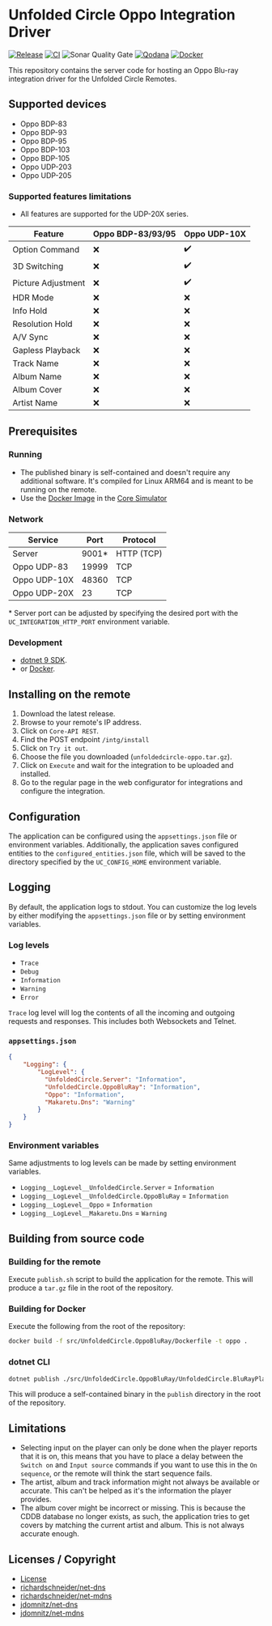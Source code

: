 # Unfolded Circle Oppo Integration Driver

[![Release](https://img.shields.io/github/actions/workflow/status/henrikwidlund/unfoldedcircle-oppo/github-release.yml?label=Release&logo=github)](https://github.com/henrikwidlund/unfoldedcircle-oppo/actions/workflows/github-release.yml)
[![CI](https://img.shields.io/github/actions/workflow/status/henrikwidlund/unfoldedcircle-oppo/ci.yml?label=CI&logo=github)](https://github.com/henrikwidlund/unfoldedcircle-oppo/actions/workflows/ci.yml)
![Sonar Quality Gate](https://img.shields.io/sonar/quality_gate/henrikwidlund_unfoldedcircle-oppo?server=https%3A%2F%2Fsonarcloud.io&label=Sonar%20Quality%20Gate&logo=sonarqube)
[![Qodana](https://img.shields.io/github/actions/workflow/status/henrikwidlund/unfoldedcircle-oppo/qodana_code_quality.yml?branch=main&label=Qodana&logo=github)](https://github.com/henrikwidlund/unfoldedcircle-oppo/actions/workflows/qodana_code_quality.yml)
[![Docker](https://img.shields.io/github/actions/workflow/status/henrikwidlund/unfoldedcircle-oppo/docker.yml?label=Docker&logo=docker)](https://github.com/henrikwidlund/unfoldedcircle-oppo/actions/workflows/docker.yml)

This repository contains the server code for hosting an Oppo Blu-ray integration driver for the Unfolded Circle Remotes.

## Supported devices

- Oppo BDP-83
- Oppo BDP-93
- Oppo BDP-95
- Oppo BDP-103
- Oppo BDP-105
- Oppo UDP-203
- Oppo UDP-205

### Supported features limitations

- All features are supported for the UDP-20X series.

| Feature            | Oppo BDP-83/93/95 | Oppo UDP-10X |
|--------------------|-------------------|--------------|
| Option Command     | ❌                 | ✔️           |
| 3D Switching       | ❌                 | ✔️           |
| Picture Adjustment | ❌                 | ✔️           |
| HDR Mode           | ❌                 | ❌️           |
| Info Hold          | ❌                 | ❌️           |
| Resolution Hold    | ❌                 | ❌️           |
| A/V Sync           | ❌                 | ❌️           |
| Gapless Playback   | ❌                 | ❌️           |
| Track Name         | ❌                 | ❌️           |
| Album Name         | ❌                 | ❌️           |
| Album Cover        | ❌                 | ❌️           |
| Artist Name        | ❌                 | ❌️           |

## Prerequisites

### Running

- The published binary is self-contained and doesn't require any additional software. It's compiled for Linux ARM64 and is meant to be running on the remote.
- Use the [Docker Image](https://hub.docker.com/r/henrikwidlund/unfoldedcircle-oppo) in the [Core Simulator](https://github.com/unfoldedcircle/core-simulator)

### Network

| Service      | Port  | Protocol   |
|--------------|-------|------------|
| Server       | 9001* | HTTP (TCP) |
| Oppo UDP-83  | 19999 | TCP        |
| Oppo UDP-10X | 48360 | TCP        |
| Oppo UDP-20X | 23    | TCP        |

\* Server port can be adjusted by specifying the desired port with the `UC_INTEGRATION_HTTP_PORT` environment variable.

### Development

- [dotnet 9 SDK](https://dotnet.microsoft.com/download/dotnet/9.0).
- or [Docker](https://www.docker.com/get-started).

## Installing on the remote

1. Download the latest release.
2. Browse to your remote's IP address.
3. Click on `Core-API REST`. 
4. Find the POST endpoint `/intg/install`
5. Click on `Try it out`.
6. Choose the file you downloaded (`unfoldedcircle-oppo.tar.gz`).
7. Click on `Execute` and wait for the integration to be uploaded and installed. 
8. Go to the regular page in the web configurator for integrations and configure the integration.

## Configuration

The application can be configured using the `appsettings.json` file or environment variables.
Additionally, the application saves configured entities to the `configured_entities.json` file, which will be saved to the directory specified by the `UC_CONFIG_HOME` environment variable.

## Logging

By default, the application logs to stdout. 
You can customize the log levels by either modifying the `appsettings.json` file or by setting environment variables.

### Log levels
- `Trace`
- `Debug`
- `Information`
- `Warning`
- `Error`

`Trace` log level will log the contents of all the incoming and outgoing requests and responses. This includes both Websockets and Telnet. 

### `appsettings.json`

```json
{
    "Logging": {
        "LogLevel": {
          "UnfoldedCircle.Server": "Information",
          "UnfoldedCircle.OppoBluRay": "Information",
          "Oppo": "Information",
          "Makaretu.Dns": "Warning"
        }
    }
}
```

### Environment variables

Same adjustments to log levels can be made by setting environment variables.
- `Logging__LogLevel__UnfoldedCircle.Server` = `Information`
- `Logging__LogLevel__UnfoldedCircle.OppoBluRay` = `Information`
- `Logging__LogLevel__Oppo` = `Information`
- `Logging__LogLevel__Makaretu.Dns` = `Warning`

## Building from source code

### Building for the remote

Execute `publish.sh` script to build the application for the remote. This will produce a `tar.gz` file in the root of the repository.

### Building for Docker

Execute the following from the root of the repository:

```sh
docker build -f src/UnfoldedCircle.OppoBluRay/Dockerfile -t oppo .
```

### dotnet CLI

```sh
dotnet publish ./src/UnfoldedCircle.OppoBluRay/UnfoldedCircle.BluRayPlayer.csproj -c Release --self-contained -o ./publish
```

This will produce a self-contained binary in the `publish` directory in the root of the repository.

## Limitations

- Selecting input on the player can only be done when the player reports that it is on, this means that you have to place a delay between the `Switch on` and `Input source` commands if you want to use this in the `On sequence`, or the remote will think the start sequence fails.
- The artist, album and track information might not always be available or accurate. This can't be helped as it's the information the player provides.
- The album cover might be incorrect or missing. This is because the CDDB database no longer exists, as such, the application tries to get covers by matching the current artist and album. This is not always accurate enough.

## Licenses / Copyright

- [License](LICENSE)
- [richardschneider/net-dns](https://github.com/richardschneider/net-dns/blob/master/LICENSE)
- [richardschneider/net-mdns](https://github.com/richardschneider/net-mdns/blob/master/LICENSE)
- [jdomnitz/net-dns](https://github.com/jdomnitz/net-dns/blob/master/LICENSE)
- [jdomnitz/net-mdns](https://github.com/jdomnitz/net-mdns/blob/master/LICENSE)
